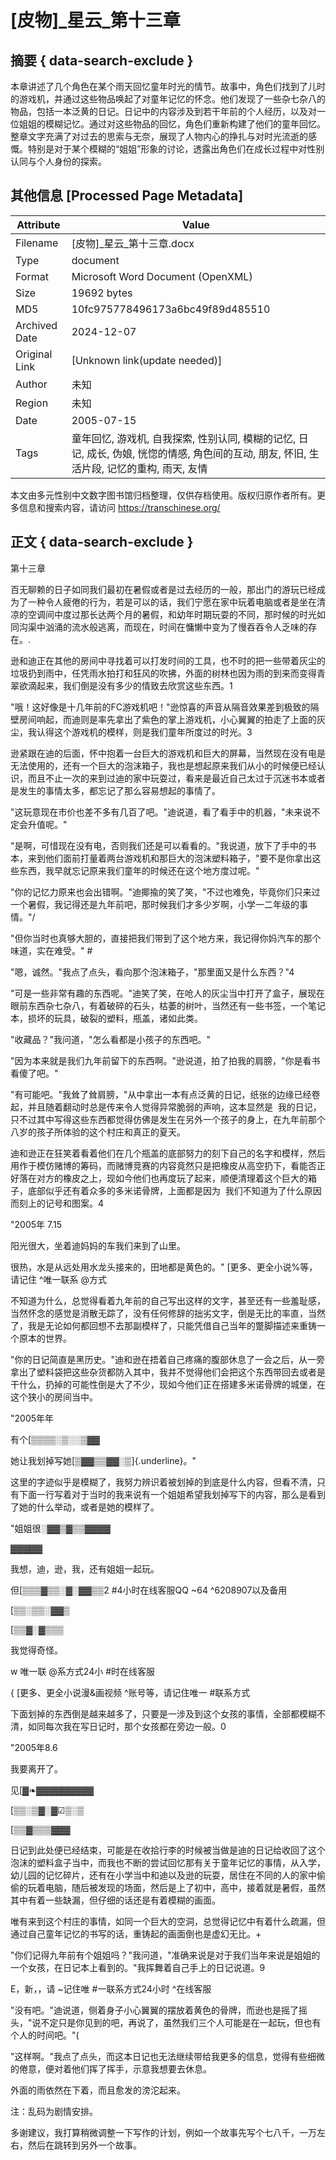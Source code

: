 # [皮物]_星云_第十三章



## 摘要  { data-search-exclude }

<!-- tcd_abstract -->
本章讲述了几个角色在某个雨天回忆童年时光的情节。故事中，角色们找到了儿时的游戏机，并通过这些物品唤起了对童年记忆的怀念。他们发现了一些杂七杂八的物品，包括一本泛黄的日记。日记中的内容涉及到若干年前的个人经历，以及对一位姐姐的模糊记忆。通过对这些物品的回忆，角色们重新构建了他们的童年回忆。整章文字充满了对过去的思索与无奈，展现了人物内心的挣扎与对时光流逝的感慨。特别是对于某个模糊的“姐姐”形象的讨论，透露出角色们在成长过程中对性别认同与个人身份的探索。

<!-- tcd_abstract_end -->

## 其他信息 [Processed Page Metadata]

| Attribute       | Value                                  |
|-----------------|----------------------------------------|
| Filename        | [皮物]_星云_第十三章.docx                             |
| Type            | document                                 |
| Format          | Microsoft Word Document (OpenXML)                               |
| Size            | 19692 bytes                           |
| MD5             | 10fc975778496173a6bc49f89d485510                                  |
| Archived Date   | 2024-12-07                             |
| Original Link   | [Unknown link(update needed)]                         |
| Author          | 未知                               |
| Region          | 未知                               |
| Date            | 2005-07-15                                 |
| Tags            | 童年回忆, 游戏机, 自我探索, 性别认同, 模糊的记忆, 日记, 成长, 伪娘, 恍惚的情感, 角色间的互动, 朋友, 怀旧, 生活片段, 记忆的重构, 雨天, 友情                                 |

本文由多元性别中文数字图书馆归档整理，仅供存档使用。版权归原作者所有。更多信息和搜索内容，请访问 <https://transchinese.org/>


## 正文 { data-search-exclude }

<!-- tcd_main_text -->
第十三章





百无聊赖的日子如同我们最初在暑假或者是过去经历的一般，那出门的游玩已经成为了一种令人疲倦的行为，若是可以的话，我们宁愿在家中玩着电脑或者是坐在清凉的空调间中度过那长达两个月的暑假，和幼年时期玩耍的不同，那时候的时光如同沟渠中汹涌的流水般逃离，而现在，时间在慵懒中变为了慢吞吞令人乏味的存在。.





逊和迪正在其他的房间中寻找着可以打发时间的工具，也不时的把一些带着灰尘的垃圾扔到雨中，任凭雨水拍打和狂风的吹拂，外面的树林也因为雨的到来而变得青翠欲滴起来，我们倒是没有多少的情致去欣赏这些东西。1





"哦！这好像是十几年前的FC游戏机吧！"逊惊喜的声音从隔音效果差到极致的隔壁房间响起，而迪则是率先拿出了紫色的掌上游戏机，小心翼翼的拍走了上面的灰尘，我认得这个游戏机的模样，则是我们童年所度过的时光。3





逊紧跟在迪的后面，怀中抱着一台巨大的游戏机和巨大的屏幕，当然现在没有电是无法使用的，还有一个巨大的泡沫箱子，我也是想起原来我们从小的时候便已经认识，而且不止一次的来到过迪的家中玩耍过，看来是最近自己太过于沉迷书本或者是发生的事情太多，都忘记了那么容易想起的事情了。





"这玩意现在市价也差不多有几百了吧。"迪说道，看了看手中的机器，"未来说不定会升值呢。"





"是啊，可惜现在没有电，否则我们还是可以看看的。"我说道，放下了手中的书本，来到他们面前打量着两台游戏机和那巨大的泡沫塑料箱子，"要不是你拿出这些东西，我早就忘记原来我们童年的时候还在这个地方度过呢。"





"你的记忆力原来也会出错啊。"迪揶揄的笑了笑，"不过也难免，毕竟你们只来过一个暑假，我记得还是九年前吧，那时候我们才多少岁啊，小学一二年级的事情。"/





"但你当时也真够大胆的，直接把我们带到了这个地方来，我记得你妈汽车的那个味道，实在难受。" #



"嗯，诚然。"我点了点头，看向那个泡沫箱子，"那里面又是什么东西？"4





"可是一些非常有趣的东西呢。"迪笑了笑，在呛人的灰尘当中打开了盒子，展现在眼前东西杂七杂八，有着破碎的石头，枯萎的树叶，当然还有一些书签，一个笔记本，损坏的玩具，破裂的塑料，瓶盖，诸如此类。



"收藏品？"我问道，"怎么看都是小孩子的东西吧。"





"因为本来就是我们九年前留下的东西啊。"逊说道，拍了拍我的肩膀，"你是看书看傻了吧。"





"有可能吧。"我耸了耸肩膀，"从中拿出一本有点泛黄的日记，纸张的边缘已经卷起，并且随着翻动时总是传来令人觉得异常脆弱的声响，这本显然是  我的日记，只不过其中写得这些东西都觉得仿佛是发生在另外一个孩子的身上，在九年前那个八岁的孩子所体验的这个村庄和真正的夏天。





迪和逊正在狂笑着看着他们在几个瓶盖的底部努力的刻下自己的名字和模样，然后用作于模仿赌博的筹码，而赌博竞赛的内容竟然只是把橡皮从高空扔下，看能否正好落在对方的橡皮之上，现如今他们也再度玩了起来，顺便清理着这个巨大的箱子，底部似乎还有着众多的多米诺骨牌，上面都是因为  我们不知道为了什么原因而刻上的记号和图案。4





"2005年 7.15



阳光很大，坐着迪妈妈的车我们来到了山里。



很热，水是从远处用水龙头接来的，田地都是黄色的。" [更多、更全小说%等，请记住 ^唯一联系 @方式





不知道为什么，总觉得看着九年前的自己写出这样的文字，甚至还有一些羞耻感，当然怀念的感觉是消散无踪了，没有任何修辞的拙劣文字，倒是无比的率直，当然了，我是无论如何都回想不去那副模样了，只能凭借自己当年的蹩脚描述来重铸一个原本的世界。





"你的日记简直是黑历史。"迪和逊在捂着自己疼痛的腹部休息了一会之后，从一旁拿出了塑料袋把这些杂货都防入其中，我并不觉得他们会把这个东西带回去或者是干什么，扔掉的可能性倒是大了不少，现如今他们正在搭建多米诺骨牌的城堡，在这个狭小的房间当中。



"2005年年



有个[▒▒▒▒░▒░░▒▓▓



她让我划掉写她[▒▓▓▒▒▓▓░▒]{.underline}。"





这里的字迹似乎是模糊了，我努力辨识着被划掉的到底是什么内容，但看不清，只有下面一行写着对于当时的我来说有一个姐姐希望我划掉写下的内容，那么是看到了她的什么举动，或者是她的模样了。





"姐姐很░▓▓▒▓▒▒▓▓▓▓



▓▓▓▓▓



我想，迪，逊，我，还有姐姐一起玩。



但[▒▒▒▓▒▒░▓░▓▓▒▒2 #4小时在线客服QQ ~64 ^6208907以及备用



[▒▒░▒▒░▓▓▒



[▒▒▓░▓▒▒▒



我觉得奇怪。

w 唯一联 @系方式24小 #时在线客服



{ [更多、更全小说漫&画视频 ^账号等，请记住唯一 #联系方式





下面划掉的东西倒是越来越多了，只要是一涉及到这个女孩的事情，全部都模糊不清，如同每次我在写日记时，那个女孩都在旁边一般。0





"2005年8.6 



我要离开了。



见[▓❧▓▓▓▓▓▓▓▓▓



[▒▒░▒▓░▓☑▒░▒



[▒▒▓▒▒▒▓▓▓







日记到此处便已经结束，可能是在收拾行李的时候被当做是迪的日记给收回了这个泡沫的塑料盒子当中，而我也不断的尝试回忆那有关于童年记忆的事情，从入学，幼儿园的记忆碎片，还有在小学当中和迪以及逊的玩耍，居住在不同的人的家中偷偷的玩着电脑，随后被发现的场面，然后是上了初中，高中，接着就是暑假，虽然其中有着一些缺漏，但仔细的话还是有着模糊的画面。



唯有来到这个村庄的事情，如同一个巨大的空洞，总觉得记忆中有着什么疏漏，但通过自己童年记忆的书写的话，重铸起的画面倒也是虚幻无比。+





"你们记得九年前有个姐姐吗？"我问道，"准确来说是对于我们当年来说是姐姐的一个女孩，在日记本上看到的。"我挥舞着自己手上的日记说道。9

E，新，，请 ~记住唯 #一联系方式24小时 ^在线客服





"没有吧。"迪说道，侧着身子小心翼翼的摆放着黄色的骨牌，而逊也是摇了摇头，"说不定只是你见到的吧，再说了，虽然我们三个人可能是在一起玩，但也有个人的时间吧。"(





"这样啊。"我点了点头，而这本日记也无法继续带给我更多的信息，觉得有些细微的倦意，便对着他们挥了挥手，示意我想要去休息。



外面的雨依然在下着，而且愈发的滂沱起来。



注：乱码为剧情安排。



多谢建议，我打算稍微调整一下写作的计划，例如一个故事先写个七八千，一万左右，然后在跳转到另外一个故事。
<!-- tcd_main_text_end -->

